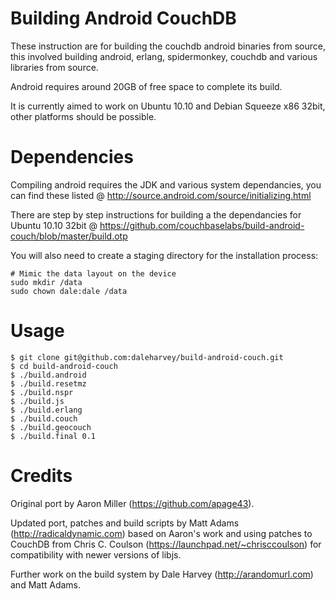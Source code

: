 Building Android CouchDB
========================

These instruction are for building the couchdb android binaries from source, this involved building android, erlang, spidermonkey, couchdb and various libraries from source.

Android requires around 20GB of free space to complete its build.

It is currently aimed to work on Ubuntu 10.10 and Debian Squeeze x86 32bit, other platforms should be possible.

Dependencies
============
Compiling android requires the JDK and various system dependancies, you can find these listed @ http://source.android.com/source/initializing.html

There are step by step instructions for building a the dependancies for Ubuntu 10.10 32bit @ https://github.com/couchbaselabs/build-android-couch/blob/master/build.otp

You will also need to create a staging directory for the installation process:

    # Mimic the data layout on the device
    sudo mkdir /data
    sudo chown dale:dale /data

Usage
=====
    $ git clone git@github.com:daleharvey/build-android-couch.git
    $ cd build-android-couch
    $ ./build.android
    $ ./build.resetmz
    $ ./build.nspr
    $ ./build.js
    $ ./build.erlang
    $ ./build.couch
    $ ./build.geocouch
    $ ./build.final 0.1

Credits
=======
Original port by Aaron Miller (https://github.com/apage43).

Updated port, patches and build scripts by Matt Adams (http://radicaldynamic.com) based on Aaron's work and using patches to CouchDB from Chris C. Coulson (https://launchpad.net/~chrisccoulson) for compatibility with newer versions of libjs.

Further work on the build system by Dale Harvey (http://arandomurl.com) and Matt Adams.
